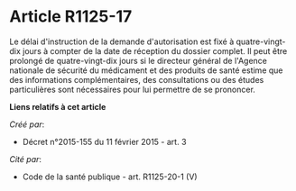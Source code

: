# Article R1125-17

Le délai d'instruction de la demande d'autorisation est fixé à quatre-vingt-dix jours à compter de la date de réception du
dossier complet. Il peut être prolongé de quatre-vingt-dix jours si le directeur général de l'Agence nationale de sécurité du
médicament et des produits de santé estime que des informations complémentaires, des consultations ou des études
particulières sont nécessaires pour lui permettre de se prononcer.

**Liens relatifs à cet article**

_Créé par_:

  - Décret n°2015-155 du 11 février 2015 - art. 3

_Cité par_:

  - Code de la santé publique - art.  R1125-20-1 (V)
